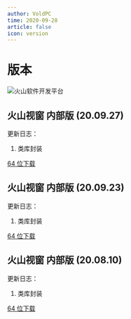 ```yaml
---
author: VoldPC
time: 2020-09-28
article: false
icon: version
---
```


# 版本

![火山软件开发平台](/assets/images/starter/release/UVGVhDP0Sahf0saL.png)

## 火山视窗 内部版 (20.09.27)

更新日志：

1. 类库封装

[64 位下载](https://545c.com/file/17391172-463193303)

## 火山视窗 内部版 (20.09.23)

更新日志：

1. 类库封装

[64 位下载](https://545c.com/file/17391172-463193295)

## 火山视窗 内部版 (20.08.10)

更新日志：

1. 类库封装

[64 位下载](https://545c.com/file/17391172-463193297)
